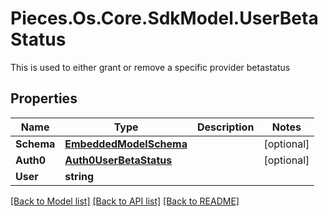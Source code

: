 # Pieces.Os.Core.SdkModel.UserBetaStatus
This is used to either grant or remove a specific provider betastatus

## Properties

Name | Type | Description | Notes
------------ | ------------- | ------------- | -------------
**Schema** | [**EmbeddedModelSchema**](EmbeddedModelSchema.md) |  | [optional] 
**Auth0** | [**Auth0UserBetaStatus**](Auth0UserBetaStatus.md) |  | [optional] 
**User** | **string** |  | 

[[Back to Model list]](../README.md#documentation-for-models) [[Back to API list]](../README.md#documentation-for-api-endpoints) [[Back to README]](../README.md)


